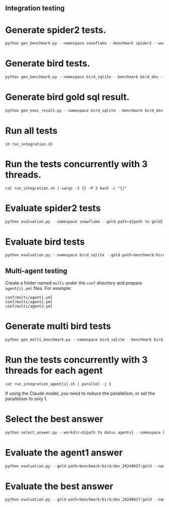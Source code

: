 ## Integration testing

# Generate spider2 tests.
```python
python gen_benchmark.py --namespace snowflake --benchmark spider2 --workdir=${path to datus agents}
```
# Generate bird tests.
```python
python gen_benchmark.py --namespace bird_sqlite --benchmark bird_dev --workdir=${path to datus agents} --extra_option '--plan fixed --schema_linking_rate medium'
```

# Generate bird gold sql result.
```python
python gen_exec_result.py --namespace bird_sqlite --benchmark bird_dev --type bird --workdir=${path to datus agents}
```

# Run all tests

```shell
sh run_integration.sh
```

# Run the tests concurrently with 3 threads.
```shell
cat run_integration.sh | xargs -I {} -P 3 bash -c "{}"
```
# Evaluate spider2 tests

```python
python evaluation.py --namespace snowflake --gold-path=${path to gold} --workdir=${path to datus agents}
```
# Evaluate bird tests

```python
python evaluation.py --namespace bird_sqlite --gold-path=benchmark/bird/dev_20240627/gold --workdir=${path to datus agents}
```

## Multi-agent testing

Create a folder named `multi` under the `conf` directory and prepare `agent{i}.yml` files. For example:

```
conf/multi/agent1.yml  
conf/multi/agent2.yml  
conf/multi/agent3.yml
```

# Generate multi bird tests

```python
python gen_multi_benchmark.py --namespace bird_sqlite --benchmark bird_dev --workdir=${path to datus agents} --agent_num=3 --task_limit=100
```

# Run the tests concurrently with 3 threads for each agent
```shell
cat run_integration_agent{i}.sh | parallel -j 3
```
If using the Claude model, you need to reduce the parallelism, or set the parallelism to only 1.

# Select the best answer

```python
python select_answer.py --workdir=${path to datus agents} --namespace bird_sqlite --agent=3
```

# Evaluate the agent1 answer
```python
python evaluation.py --gold-path=benchmark/bird/dev_20240627/gold --namespace bird_sqlite --workdir=${path to datus agents} --save-dir multi/agent1_save --result-dir multi/agent1_output --enable-comparison
```

# Evaluate the best answer

```python
python evaluation.py --gold-path=benchmark/bird/dev_20240627/gold --namespace bird_sqlite --workdir=${path to datus agents} --save-dir multi/best_agent_save --result-dir multi/best_agent_output --enable-comparison
```
